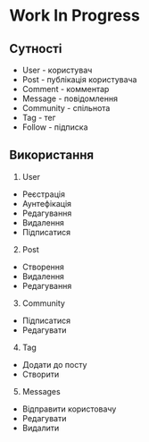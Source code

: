 # Work In Progress

## Сутності
- User - користувач
- Post - публікація користувача
- Comment - комментар
- Message - повідомлення
- Community - спільнота
- Tag - тег
- Follow - підписка  

## Використання

1. User
- Реєстрація
- Аунтефікація
- Редагування
- Видалення
- Підписатися

2. Post
- Створення
- Видалення
- Редагування

3. Community
- Підписатися
- Редагувати

4. Tag
- Додати до посту
- Створити

5. Messages
- Відправити користовачу
- Редагувати
- Видалити
